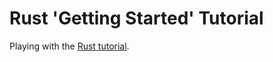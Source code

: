 # Rust 'Getting Started' Tutorial
Playing with the [Rust tutorial](https://doc.rust-lang.org/book/ch01-00-getting-started.html).
